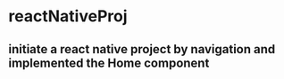 # reactNativeProj
## initiate a react native project by navigation and implemented the Home component